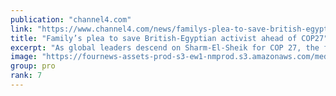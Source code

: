 ```yaml
---
publication: "channel4.com"
link: "https://www.channel4.com/news/familys-plea-to-save-british-egyptian-activist-ahead-of-cop27"
title: "Family’s plea to save British-Egyptian activist ahead of COP27"
excerpt: "As global leaders descend on Sharm-El-Sheik for COP 27, the family of a British Egyptian activist are appealing to them to speak out as they fear he may die in prison."
image: "https://fournews-assets-prod-s3-ew1-nmprod.s3.amazonaws.com/media/2022/11/ALAA-FATIMA-MANJI-1920x1080.png"
group: pro
rank: 7
---
```

